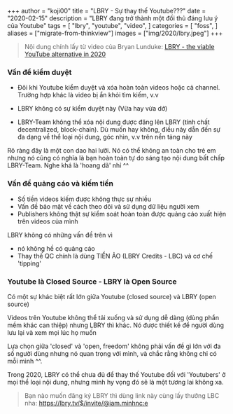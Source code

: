 +++
author = "koji00"
title = "LBRY - Sự thay thế Youtube???"
date = "2020-02-15"
description = "LBRY đang trở thành một đối thủ đáng lưu ý của Youtube"
tags = [
    "lbry",
    "youtube",
    "video",
]
categories = [
    "foss",
]
aliases = ["migrate-from-thinkview"]
images  = ["img/2020/lbry.jpeg"]
+++

> Nội dung chính lấy từ video của Bryan Lunduke: [LBRY - the viable YouTube alternative in 2020](https://open.lbry.com/@Lunduke:e/lbry-the-viable-youtube-alternative-in:4)

### Vấn đề kiểm duyệt

* Đôi khi Youtube kiểm duyệt và xóa hoàn toàn videos hoặc cả channel. Trường hợp khác là video bị ẩn khỏi tìm kiếm, v.v

* LBRY không có sự kiểm duyệt này (Vừa hay vừa dở)

* LBRY-Team không thể xóa nội dung được đăng lên LBRY (tính chất decentralized, block-chain). Dù muốn hay không, điều nảy dẫn đến sự đa dạng về thể loại nội dung, góc nhìn, v.v trên nền tảng này

Rõ ràng đây là một con dao hai lưỡi. Nó có thể không an toàn cho trẻ em nhưng nó cũng có nghĩa là bạn hoàn toàn tự do sáng tạo nội dung bất chấp LBRY-Team. Nghe khá là 'hoang dã' nhỉ ^^

### Vấn đề quảng cáo và kiếm tiền

* Số tiền videos kiếm được không thực sự nhiều
* Vấn đề bảo mật về cách theo dõi và sử dụng dữ liệu người xem
* Publishers không thật sự kiểm soát hoàn toàn được quảng cáo xuất hiện trên videos của mình

LBRY không có những vấn đề trên vì

* nó không hề có quảng cáo
* Thay thế QC chính là dùng TIỀN ẢO (LBRY Credits - LBC) và cơ chế 'tipping'

### Youtube là Closed Source - LBRY là Open Source

Có một sự khác biệt rất lớn giữa Youtube (closed source) và LBRY (open source)

Videos trên Youtube không thể tải xuống và sử dụng dễ dàng (dùng phần mềm khác can thiệp) nhưng LBRY thì khác. Nó được thiết kế để người dùng lưu lại và xem mọi lúc họ muốn

Lựa chọn giữa 'closed' và 'open, freedom' không phải vấn đề gì lớn với đa số người dùng nhưng nó quan trọng với mình, và chắc rằng không chỉ có mỗi mình ^^.

Trong 2020, LBRY có thể chưa đủ để thay thế Youtube đối với 'Youtubers' ở mọi thể loại nội dung, nhưng mình hy vọng đó sẽ là một tương lai không xa.

> Bạn nào muốn đăng ký LBRY thì dùng link này cùng lấy thưởng LBC nha: https://lbry.tv/$/invite/@iam.minhnc:e